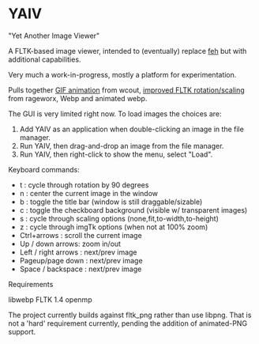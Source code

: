# YAIV
"Yet Another Image Viewer"

A FLTK-based image viewer, intended to (eventually) replace [feh](https://feh.finalrewind.org/) but with additional capabilities.

Very much a work-in-progress, mostly a platform for experimentation.

Pulls together [GIF animation](https://github.com/wcout/fltk-gif-animation) from wcout, [improved FLTK rotation/scaling](https://github.com/rageworx/fl_imgtk) from rageworx, Webp and animated webp.

The GUI is very limited right now. To load images the choices are:
1. Add YAIV as an application when double-clicking an image in the file manager.
2. Run YAIV, then drag-and-drop an image from the file manager.
3. Run YAIV, then right-click to show the menu, select "Load".

Keyboard commands:
- t : cycle through rotation by 90 degrees
- n : center the current image in the window
- b : toggle the title bar (window is still draggable/sizable)
- c : toggle the checkboard background (visible w/ transparent images)
- s : cycle through scaling options (none,fit,to-width,to-height)
- z : cycle through imgTk options (when not at 100% zoom)
- Ctrl+arrows : scroll the current image
- Up / down arrows: zoom in/out
- Left / right arrows : next/prev image
- Pageup/page down : next/prev image
- Space / backspace : next/prev image

Requirements

  libwebp
  FLTK 1.4
  openmp

The project currently builds against fltk_png rather than use libpng. That is not a 'hard' requirement currently, pending
the addition of animated-PNG support.
